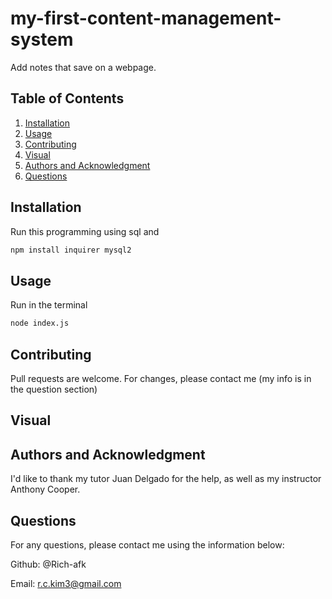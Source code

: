 # my-first-content-management-system

Add notes that save on a webpage.

## Table of Contents
1. [Installation](#installation)
2. [Usage](#usage)
3. [Contributing](#contributin)
4. [Visual](#visual)
5. [Authors and Acknowledgment](#authors-and-acknowledgment)
5. [Questions](#questions)
    
## Installation

Run this programming using sql and

```bash
npm install inquirer mysql2
```

## Usage
    
Run in the terminal
```bash
node index.js
```

## Contributing

Pull requests are welcome. For changes, please contact me (my info is in the question section)
    
## Visual



## Authors and Acknowledgment

I'd like to thank my tutor Juan Delgado for the help, as well as my instructor Anthony Cooper.

## Questions

For any questions, please contact me using the information below:

Github: @Rich-afk
    
Email: r.c.kim3@gmail.com

